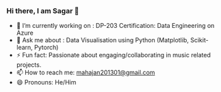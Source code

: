 ### Hi there, I am Sagar 👋

- 🔭 I’m currently working on : DP-203 Certification: Data Engineering on Azure
- 💬 Ask me about : Data Visualisation using Python (Matplotlib, Scikit-learn, Pytorch)
- ⚡ Fun fact: Passionate about engaging/collaborating in music related projects.
- 📫 How to reach me: mahajan201301@gmail.com
- 😄 Pronouns: He/Him


